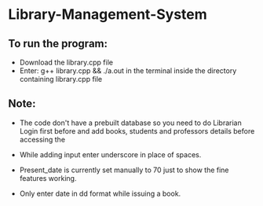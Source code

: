 # Library-Management-System

## To run the program:
-  Download the library.cpp file
-  Enter:     g++ library.cpp && ./a.out    in the terminal inside the directory containing library.cpp file

## Note: 
-  The code don't have a prebuilt database so you need to do Librarian Login first before and add books, students and professors details before accessing the 

-  While adding input enter underscore in place of spaces.

-  Present_date is currently set manually to 70 just to show the fine features working.

-  Only enter date in dd format while issuing a book.
